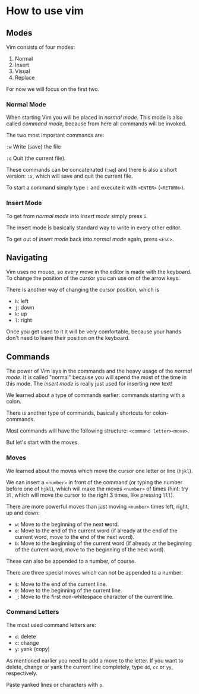 # How to use vim

## Modes

Vim consists of four modes:

1. Normal
2. Insert
3. Visual
4. Replace

For now we will focus on the first two.

### Normal Mode

When starting Vim you will be placed in *normal mode*.
This mode is also called *command mode*, because from here all commands will be invoked.

The two most important commands are:

`:w`
    Write (save) the file

`:q`
    Quit (the current file).

These commands can be concatenated (`:wq`) and there is also a short version:
`:x`, which will save and quit the current file.

To start a command simply type `:` and execute it with `<ENTER>` (`<RETURN>`).

### Insert Mode

To get from *normal mode* into *insert mode* simply press `i`.

The insert mode is basically standard way to write in every other editor.

To get out of *insert mode* back into *normal mode* again, press `<ESC>`.

## Navigating

Vim uses no mouse, so every move in the editor is made with the keyboard.
To change the position of the cursor you can use on of the arrow keys.

There is another way of changing the cursor position, which is

- `h`: left
- `j`: down
- `k`: up
- `l`: right

Once you get used to it it will be very comfortable, because your hands don't
need to leave their position on the keyboard.

## Commands

The power of Vim lays in the commands and the heavy usage of the *normal mode*.
It is called "normal" because you will spend the most of the time in this mode.
The *insert mode* is really just used for inserting new text!

We learned about a type of commands earlier: commands starting with a colon.

There is another type of commands, basically shortcuts for colon-commands.

Most commands will have the following structure:
`<command letter><move>`.

But let's start with the moves.

### Moves

We learned about the moves which move the cursor one letter or line (`hjkl`).

We can insert a `<number>` in front of the command (or typing the number before one of `hjkl`),
which will make the moves `<number>` of times (hint: try `3l`, which will move the cursor to the
right 3 times, like pressing `lll`).

There are more powerful moves than just moving `<number>` times left, right, up and down:

- `w`: Move to the beginning of the next **w**ord.
- `e`: Move to the **e**nd of the current word (if already at the end of the current word, move to the end
  of the next word).
- `b`: Move to the **b**eginning of the current word (if already at the beginning of the current word, move to the beginning
  of the next word).

These can also be appended to a number, of course.

There are three special moves which can not be appended to a number:

- `$`: Move to the end of the current line.
- `0`: Move to the beginning of the current line.
- `_`: Move to the first non-whitespace character of the current line.

### Command Letters

The most used command letters are:

- `d`: delete
- `c`: change
- `y`: yank (copy)

As mentioned earlier you need to add a move to the letter.
If you want to delete, change or yank the current line completely,
type `dd`, `cc` or `yy`, respectively.

Paste yanked lines or characters with `p`.
